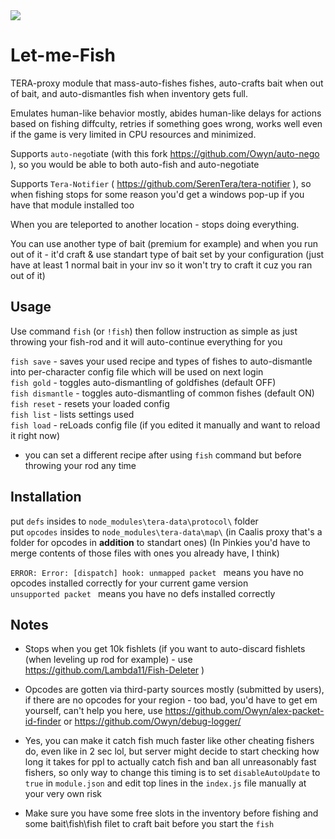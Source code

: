 <img src=http://u.cubeupload.com/Owyn/lemmefish.jpg>

# Let-me-Fish
TERA-proxy module that mass-auto-fishes fishes, auto-crafts bait when out of bait, and auto-dismantles fish when inventory gets full.

Emulates human-like behavior mostly, abides human-like delays for actions based on fishing diffculty, retries if something goes wrong, works well even if the game is very limited in CPU resources and minimized.

Supports `auto-nego`tiate (with this fork https://github.com/Owyn/auto-nego ), so you would be able to both auto-fish and auto-negotiate

Supports `Tera-Notifier` ( https://github.com/SerenTera/tera-notifier ), so when fishing stops for some reason you'd get a windows pop-up if you have that module installed too

When you are teleported to another location - stops doing everything.

You can use another type of bait (premium for example) and when you run out of it - it'd craft & use standart type of bait set by your configuration (just have at least 1 normal bait in your inv so it won't try to craft it cuz you ran out of it)


## Usage
Use command `fish` (or `!fish`) then follow instruction as simple as just throwing your fish-rod and it will auto-continue everything for you

`fish save` - saves your used recipe and types of fishes to auto-dismantle into per-character config file which will be used on next login  
`fish gold` - toggles auto-dismantling of goldfishes (default OFF)  
`fish dismantle` - toggles auto-dismantling of common fishes (default ON)  
`fish reset` - resets your loaded config  
`fish list` - lists settings used  
`fish load` - reLoads config file (if you edited it manually and want to reload it right now)  

- you can set a different recipe after using `fish` command but before throwing your rod any time


## Installation
put `defs` insides to `node_modules\tera-data\protocol\` folder  
put `opcodes` insides to `node_modules\tera-data\map\` (in Caalis proxy that's a folder for opcodes in **addition** to standart ones) (In Pinkies you'd have to merge contents of those files with ones you already have, I think)

`ERROR: Error: [dispatch] hook: unmapped packet ` means you have no opcodes installed correctly for your current game version  
`unsupported packet ` means you have no defs installed correctly  


## Notes

- Stops when you get 10k fishlets (if you want to auto-discard fishlets (when leveling up rod for example) - use https://github.com/Lambda11/Fish-Deleter )

- Opcodes are gotten via third-party sources mostly (submitted by users), if there are no opcodes for your region - too bad, you'd have to get em yourself, can't help you here, use https://github.com/Owyn/alex-packet-id-finder or https://github.com/Owyn/debug-logger/

- Yes, you can make it catch fish much faster like other cheating fishers do, even like in 2 sec lol, but server might decide to start checking how long it takes for ppl to actually catch  fish and ban all unreasonably fast fishers, so only way to change this timing is to set `disableAutoUpdate` to `true` in `module.json` and edit top lines in the `index.js` file manually at your very own risk

- Make sure you have some free slots in the inventory before fishing and some bait\fish\fish filet to craft bait before you start the `fish`